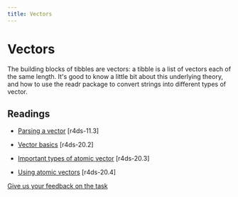 ```yaml
---
title: Vectors
---
```


<!-- Generated automatically from vectors.yml. Do not edit by hand -->

# Vectors

The building blocks of tibbles are vectors: a tibble is a list of vectors each of the same length. It's good to know a little bit about this underlying theory, and how to use the readr package to convert strings into different types of vector.

## Readings

  * [Parsing a vector](http://r4ds.had.co.nz/data-import.html#parsing-a-vector) [r4ds-11.3]

  * [Vector basics](http://r4ds.had.co.nz/vectors.html#vector-basics) [r4ds-20.2]

  * [Important types of atomic vector](http://r4ds.had.co.nz/vectors.html#important-types-of-atomic-vector) [r4ds-20.3]

  * [Using atomic vectors](http://r4ds.had.co.nz/vectors.html#using-atomic-vectors) [r4ds-20.4]



[Give us your feedback on the task](https://goo.gl/forms/Lpq7Cj9dAUIgchJI2)
